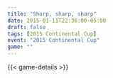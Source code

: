 ```yaml
---
title: "Sharp, sharp, sharp"
date: 2015-01-11T22:36:00-05:00
draft: false
tags: [2015 Continental Cup]
event: "2015 Continental Cup"
game: ""
---
```

{{< game-details >}}
<!--more--> 